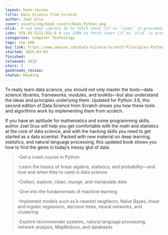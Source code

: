 ```yaml
---
layout: book-review
title: Data Science from Scratch
author: Joel Grus
cover: assets/img/book_covers/Book_Python.png
olid:  # use Open Library ID to fetch cover (if no `cover` is provided)
isbn: 978-93-5213-832-6 # use ISBN to fetch cover (if no `olid` is provided, dashes are optional)
categories: Computer Technology
tags: top-100
buy_link: https://www.amazon.com/Data-Science-Scratch-Principles-Python/dp/1492041130
started: 2025-03-03
finished: 
released: 2019
stars: 5
goodreads_review:
status: Reading
---
```


To really learn data science, you should not only master the tools―data science libraries, frameworks, modules, and toolkits―but also understand the ideas and principles underlying them. Updated for Python 3.6, this second edition of Data Science from Scratch shows you how these tools and algorithms work by implementing them from scratch.

If you have an aptitude for mathematics and some programming skills, author Joel Grus will help you get comfortable with the math and statistics at the core of data science, and with the hacking skills you need to get started as a data scientist. Packed with new material on deep learning, statistics, and natural language processing, this updated book shows you how to find the gems in today’s messy glut of data.

>
>-Get a crash course in Python
>
>-Learn the basics of linear algebra, statistics, and probability―and how and when they’re used in data science
>
>-Collect, explore, clean, munge, and manipulate data
>
>-Dive into the fundamentals of machine learning
>
>-Implement models such as k-nearest neighbors, Naïve Bayes, linear and logistic regression, decision trees, neural networks, and clustering
>
>-Explore recommender systems, natural language processing, network analysis, MapReduce, and databases
